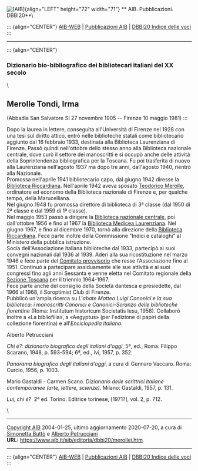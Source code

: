 ![\[AIB\]](/aib/wi/aibv72.gif){align="LEFT" height="72" width="71"}
** AIB. Pubblicazioni. DBBI20**\

::: {align="CENTER"}
[AIB-WEB](/) \| [Pubblicazioni AIB](/pubblicazioni/) \| [DBBI20 Indice
delle voci](dbbi20.htm)
:::

------------------------------------------------------------------------

::: {align="CENTER"}
### Dizionario bio-bibliografico dei bibliotecari italiani del XX secolo

\

## Merolle Tondi, Irma

(Abbadia San Salvatore SI 27 novembre 1905 -- Firenze 10 maggio 1981)
:::

Dopo la laurea in lettere, conseguita all\'Università di Firenze nel
1928 con una tesi sul diritto attico, entrò nelle biblioteche statali
come bibliotecario aggiunto dal 16 febbraio 1933, destinata alla
Biblioteca Laurenziana di Firenze. Passò quindi nell\'ottobre dello
stesso anno alla Biblioteca nazionale centrale, dove curò il settore dei
manoscritti e si occupò anche delle attività della Soprintendenza
bibliografica per la Toscana. Fu poi trasferita di nuovo alla
Laurenziana nell\'agosto 1937 ma dopo tre anni, dall\'agosto 1940,
rientrò alla Nazionale.\
Promossa nell\'aprile 1941 bibliotecario capo, dal giugno 1942 diresse
la [Biblioteca Riccardiana](/aib/stor/teche/fi-ric.htm). Nell\'aprile
1942 aveva sposato [Teodorico Merolle](merollet.htm), ordinatore ed
economo della Biblioteca nazionale di Firenze e, per qualche tempo,
della Marucelliana.\
Nel giugno 1948 fu promossa direttore di biblioteca di 3ª classe (dal
1950 di 2ª classe e dal 1959 di 1ª classe).\
Nel maggio 1953 passò a dirigere la [Biblioteca nazionale
centrale](/aib/stor/teche/fi-naz.htm), poi dall\'ottobre 1956 e fino al
1967 la [Biblioteca Medicea Laurenziana](/aib/stor/teche/fi-lau.htm).
Nel giugno 1967, e fino al dicembre 1970, tornò alla direzione della
[Biblioteca Riccardiana](/aib/stor/teche/fi-ric.htm). Fece parte inoltre
della Commissione \"Indici e cataloghi\" al Ministero della pubblica
istruzione.\
Socia dell\'Associazione italiana biblioteche dal 1933, partecipò ai
suoi convegni nazionali dal 1936 al 1939. Aderì alla sua ricostituzione
nel marzo 1946 e fece parte del [Comitato
provvisorio](/aib/stor/cariche46.htm) che resse l\'Associazione fino al
1951. Continuò a partecipare assiduamente alle sue attività e ai suoi
congressi fino agli anni Sessanta e venne eletta nel Comitato regionale
della [Sezione Toscana](/aib/stor/sezioni/tos.htm) per il triennio
1964-1967.\
Fece parte anche del consiglio della Società dantesca e presiedette, dal
1966 al 1968, il Soroptimist Club di Firenze.\
Pubblicò un\'ampia ricerca su *L\'abate Matteo Luigi Canonici e la sua
biblioteca: i manoscritti Canonici e Canonici-Soranzo delle biblioteche
fiorentine* (Roma: Institutum historicum Societatis Iesu, 1958).
Collaborò inoltre a «La bibliofilia», a «Aegyptus» (per l\'edizione di
papiri della collezione fiorentina) e all\'*Enciclopedia italiana*.

Alberto Petrucciani

*Chi è?: dizionario biografico degli italiani d\'oggi*, 5ª, ed., Roma:
Filippo Scarano, 1948, p. 593-594; 6ª, ed., ivi, 1957, p. 352.

*Panorama biografico degli italiani d\'oggi*, a cura di Gennaro Vaccaro.
Roma: Curcio, 1956, p. 1003.

Mario Gastaldi - Carmen Scano. *Dizionario delle scrittrici italiane
contemporanee (arte, lettere, scienze)*. Milano: Gastaldi, 1957, p. 131.

*Lui, chi è?*  2ª ed. Torino: Editrice torinese, \[1971?\], vol. 2, p.
712.

\

------------------------------------------------------------------------

[Copyright AIB](/su-questo-sito/dichiarazione-di-copyright-aib-web/)
2004-01-25, ultimo aggiornamento 2020-07-20, a cura di [Simonetta
Buttò](/aib/redazione3.htm) e [Alberto
Petrucciani](/su-questo-sito/redazione-aib-web/)\
**URL:** https://www.aib.it/aib/editoria/dbbi20/merollei.htm

------------------------------------------------------------------------

::: {align="CENTER"}
[AIB-WEB](/) \| [Pubblicazioni AIB](/pubblicazioni/) \| [DBBI20 Indice
delle voci](dbbi20.htm)
:::
